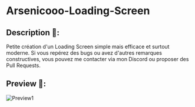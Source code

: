 # Arsenicooo-Loading-Screen

## Description 🎨:
Petite création d'un Loading Screen simple mais efficace et surtout moderne. Si vous repérez des bugs ou avez d'autres remarques constructives, vous pouvez me contacter via mon Discord ou proposer des Pull Requests.

## Preview 👀:
![Preview1](https://cdn.discordapp.com/attachments/1191820701255094474/1202606325444509726/image.png?ex=65ce116b&is=65bb9c6b&hm=47c069123cd0681126ff2f970afcd8b7a80d12cff991054a4de9d4d059ed2f6d&)
